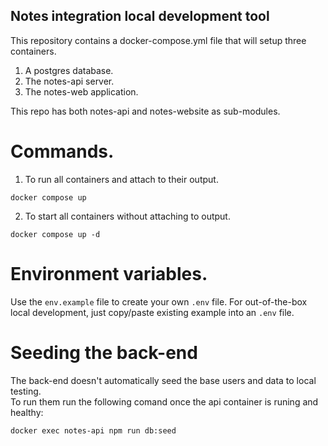 ## Notes integration local development tool

This repository contains a docker-compose.yml file that will setup three containers.
1. A postgres database.
2. The notes-api server.
3. The notes-web application.

This repo has both notes-api and notes-website as sub-modules.

# Commands.
1. To run all containers and attach to their output.
```
docker compose up
```

2. To start all containers without attaching to output.
```
docker compose up -d
```

# Environment variables.

Use the `env.example` file to create your own `.env` file. For out-of-the-box local development, just copy/paste existing example into an `.env` file.

# Seeding the back-end

The back-end doesn't automatically seed the base users and data to local testing.  
To run them run the following comand once the api container is runing and healthy:
```
docker exec notes-api npm run db:seed
```